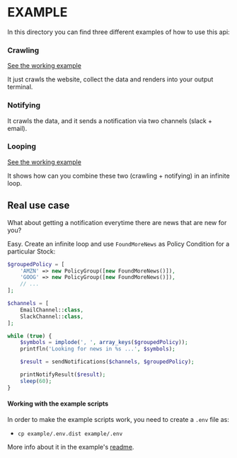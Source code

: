 # EXAMPLE

In this directory you can find three different examples of how to use this api:

### Crawling

[See the working example](crawl.php)

It just crawls the website, collect the data and renders into your output terminal.

### Notifying

It crawls the data, and it sends a notification via two channels (slack + email).

### Looping

[See the working example](notify.php)

It shows how can you combine these two (crawling + notifying) in an infinite loop.

## Real use case

What about getting a notification everytime there are news that are new for you?

Easy. Create an infinite loop and use `FoundMoreNews` as Policy Condition for a particular Stock:

```php
$groupedPolicy = [
    'AMZN' => new PolicyGroup([new FoundMoreNews()]),
    'GOOG' => new PolicyGroup([new FoundMoreNews()]),
    // ...
];

$channels = [
    EmailChannel::class,
    SlackChannel::class,
];

while (true) {
    $symbols = implode(', ', array_keys($groupedPolicy));
    printfln('Looking for news in %s ...', $symbols);

    $result = sendNotifications($channels, $groupedPolicy);

    printNotifyResult($result);
    sleep(60);
}

```

#### Working with the example scripts

In order to make the example scripts work, you need to create a `.env` file as:

- `cp example/.env.dist example/.env`

More info about it in the example's [readme](example/README.md).
